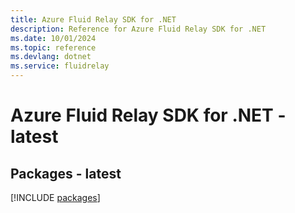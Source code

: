 ```yaml
---
title: Azure Fluid Relay SDK for .NET
description: Reference for Azure Fluid Relay SDK for .NET
ms.date: 10/01/2024
ms.topic: reference
ms.devlang: dotnet
ms.service: fluidrelay
---
```

# Azure Fluid Relay SDK for .NET - latest
## Packages - latest
[!INCLUDE [packages](fluid-relay-index.md)]
